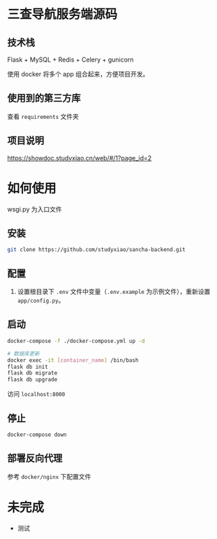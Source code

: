 # 三查导航服务端源码

## 技术栈

Flask + MySQL + Redis + Celery + gunicorn

使用 docker 将多个 app 组合起来，方便项目开发。

## 使用到的第三方库

查看 `requirements` 文件夹

## 项目说明

https://showdoc.studyxiao.cn/web/#/1?page_id=2

# 如何使用

wsgi.py 为入口文件

## 安装

```bash
git clone https://github.com/studyxiao/sancha-backend.git
```

## 配置

1. 设置根目录下 `.env` 文件中变量（`.env.example` 为示例文件），重新设置 `app/config.py`。

## 启动

```bash
docker-compose -f ./docker-compose.yml up -d

# 数据库更新
docker exec -it [container_name] /bin/bash
flask db init
flask db migrate
flask db upgrade
```

访问 `localhost:8000`

## 停止

```bash
docker-compose down
```

## 部署反向代理

参考 `docker/nginx` 下配置文件

# 未完成

- 测试
